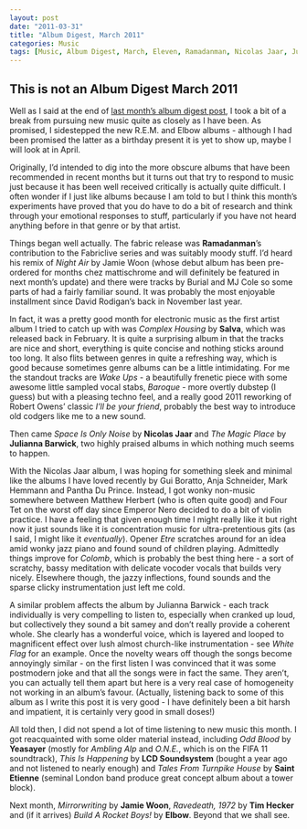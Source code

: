 ```yaml
---
layout: post
date: "2011-03-31"
title: "Album Digest, March 2011"
categories: Music
tags: [Music, Album Digest, March, Eleven, Ramadanman, Nicolas Jaar, Julianna Barwick, Yeasayer, Saint Etienne, LCD Soundsystem, Salva]
---
```


## This is not an Album Digest March 2011

Well as I said at the end of [last month’s album digest post](/album-digest-february-2011/), I took a bit of a break from pursuing new music quite as closely as I have been. As promised, I sidestepped the new R.E.M. and Elbow albums - although I had been promised the latter as a birthday present it is yet to show up, maybe I will look at in April.

Originally, I’d intended to dig into the more obscure albums that have been recommended in recent months but it turns out that try to respond to music just because it has been well received critically is actually quite difficult. I often wonder if I just like albums because I am told to but I think this month’s experiments have proved that you do have to do a bit of research and think through your emotional responses to stuff, particularly if you have not heard anything before in that genre or by that artist.

Things began well actually. The fabric release was **Ramadanman**’s contribution to the Fabriclive series and was suitably moody stuff. I’d heard his remix of _Night Air_ by Jamie Woon (whose debut album has been pre-ordered for months chez mattischrome and will definitely be featured in next month’s update) and there were tracks by Burial and MJ Cole so some parts of had a fairly familiar sound. It was probably the most enjoyable installment since David Rodigan’s back in November last year.

In fact, it was a pretty good month for electronic music as the first artist album I tried to catch up with was _Complex Housing_ by **Salva**, which was released back in February.  It is quite a surprising album in that the tracks are nice and short, everything is quite concise and nothing sticks around too long. It also flits between genres in quite a refreshing way, which is good because sometimes genre albums can be a little intimidating. For me the standout tracks are _Wake Ups_ - a beautifully frenetic piece with some awesome little sampled vocal stabs, _Baroque_ - more overtly dubstep (I guess) but with a pleasing techno feel, and a really good 2011 reworking of Robert Owens’ classic _I’ll be your friend_, probably the best way to introduce old codgers like me to a new sound.

Then came _Space Is Only Noise_ by **Nicolas Jaar** and _The Magic Place_ by **Julianna Barwick**, two highly praised albums in which nothing much seems to happen.

With the Nicolas Jaar album, I was hoping for something sleek and minimal like the albums I have loved recently by Gui Boratto, Anja Schneider, Mark Hemmann and Pantha Du Prince. Instead, I got wonky non-music somewhere between Matthew Herbert (who is often quite good) and Four Tet on the worst off day since Emperor Nero decided to do a bit of violin practice. I have a feeling that given enough time I might really like it but right now it just sounds like it is concentration music for ultra-pretentious gits (as I said, I might like it _eventually_). Opener _Etre_ scratches around for an idea amid wonky jazz piano and found sound of children playing. Admittedly things improve for _Colomb_, which is probably the best thing here - a sort of scratchy, bassy meditation with delicate vocoder vocals that builds very nicely. Elsewhere though, the jazzy inflections, found sounds and the sparse clicky instrumentation just left me cold.

A similar problem affects the album by Julianna Barwick - each track individually is very compelling to listen to, especially when cranked up loud, but collectively they sound a bit samey and don’t really provide a coherent whole. She clearly has a wonderful voice, which is layered and looped to magnificent effect over lush almost church-like instrumentation - see _White Flag_ for an example. Once the novelty wears off though the songs become annoyingly similar - on the first listen I was convinced that it was some postmodern joke and that all the songs were in fact the same. They aren’t, you can actually tell them apart but here is a very real case of homogeneity not working in an album’s favour. (Actually, listening back to some of this album as I write this post it is very good - I have definitely been a bit harsh and impatient, it is certainly very good in small doses!)

All told then, I did not spend a lot of time listening to new music this month. I got reacquainted with some older material instead, including _Odd Blood_ by **Yeasayer** (mostly for _Ambling Alp_ and _O.N.E._, which is on the FIFA 11 soundtrack), _This Is Happening_ by **LCD Soundsystem** (bought a year ago and not listened to nearly enough) and _Tales From Turnpike House_ by **Saint Etienne** (seminal London band produce great concept album about a tower block).

Next month, _Mirrorwriting_ by **Jamie Woon**, _Ravedeath, 1972_ by **Tim Hecker** and (if it arrives) _Build A Rocket Boys!_ by **Elbow**. Beyond that we shall see.


